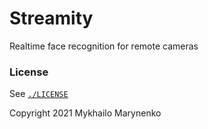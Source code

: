 # Streamity

Realtime face recognition for remote cameras


### License
See [`./LICENSE`](./LICENSE)

Copyright 2021 Mykhailo Marynenko
